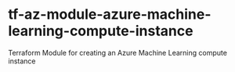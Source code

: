 # tf-az-module-azure-machine-learning-compute-instance
Terraform Module for creating an Azure Machine Learning compute instance
